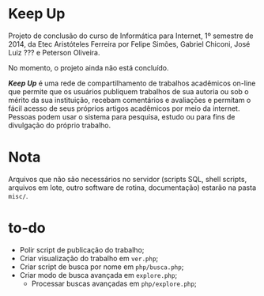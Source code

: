 Keep Up
=======

Projeto de conclusão do curso de Informática para Internet, 1º semestre de 2014, da Etec Aristóteles Ferreira por Felipe Simões, Gabriel Chiconi, José Luiz ??? e Peterson Oliveira.

No momento, o projeto ainda não está concluído.

***Keep Up*** é uma rede de compartilhamento de trabalhos acadêmicos on-line que permite que os usuários publiquem trabalhos de sua autoria ou sob o mérito da sua instituição, recebam comentários e avaliações e permitam o fácil acesso de seus próprios artigos acadêmicos por meio da internet. Pessoas podem usar o sistema para pesquisa, estudo ou para fins de divulgação do próprio trabalho.

Nota
====

Arquivos que não são necessários no servidor (scripts SQL, shell scripts, arquivos em lote, outro software de rotina, documentação) estarão na pasta `misc/`.

to-do
=====

* Polir script de publicação do trabalho;
* Criar visualização do trabalho em `ver.php`;
* Criar script de busca por nome em `php/busca.php`;
* Criar modo de busca avançada em `explore.php`;
    * Processar buscas avançadas em `php/explore.php`;